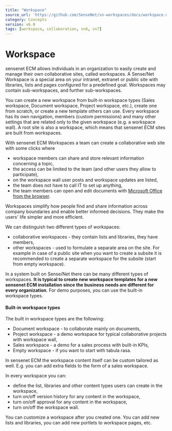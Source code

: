```yaml
---
title: "Workspace"
source_url: 'https://github.com/SenseNet/sn-workspaces/docs/workspace.md'
category: Concepts
version: v6.0
tags: [workspace, collaboration, sn6, sn7]
---
```


# Workspace

sensenet ECM allows individuals in an organization to easily create and manage their own collaborative sites, called workspaces. A Sense/Net Workspace is a special area on your intranet, extranet or public site with libraries, lists and pages configured for a predefined goal. Workspaces may contain sub-workspaces, and further sub-workspaces.

You can create a new workspace from built-in workspace types (Sales workspace, Document workspace, Project workspace, etc.), create one from scratch, or create a new template others can use. Every workspace has its own navigation, members (custom permissions) and many other settings that are related only to the given workspace (e.g. a workspace wall). A root site is also a workspace, which means that sensenet ECM sites are built from workspaces.

With sensenet ECM Workspaces a team can create a collaborative web site with some clicks where

- workspace members can share and store relevant information concerning a topic,
- the access can be limited to the team (and other users they allow to participate),
- on the workspace wall user posts and workspace updates are listed,
- the team does not have to call IT to set up anything,
- the team members can open and edit documents with [Microsoft Office from the browser](/docs/managing-documents-from-microsoft-office.md).

Workspaces simplify how people find and share information across company boundaries and enable better informed decisions. They make the users' life simpler and more efficient.

We can distinguish two different types of workspaces:

- collaborative workspaces - they contain lists and libraries, they have members,
- other workspaces - used to formulate a separate area on the site. For example in case of a public site when you want to create a subsite it is recommended to create a separate workspace for the subsite (start from empty workspace).

In a system built on Sense/Net there can be many different types of workspaces. **It is typical to create new workspace templates for a new sensenet ECM installation since the business needs are different for every organization**. For demo purposes, you can use the built-in workspace types.

#### Built-in workspace types

The built in workspace types are the following:
- Document workspace - to collaborate mainly on documents,
- Project workspace - a demo workspace for typical collaborative projects with workspace wall,
- Sales workspace - a demo for a sales process with built-in KPIs,
- Empty workspace - if you want to start with tabula rasa.

In sensenet ECM the workspace content itself can be custom tailored as well. E.g. you can add extra fields to the form of a sales workspace.

In every workspace you can:

- define the list, libraries and other content types users can create in the workspace,
- turn on/off version history for any content in the workspace,
- turn on/off approval for any content in the workspace,
- turn on/off the workspace wall.

You can customize a workspace after you created one. You can add new lists and libraries, you can add new portlets to workspace pages, etc.